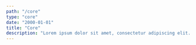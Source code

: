 ```yaml
---
path: "/core"
type: "core"
date: "2000-01-01"
title: "Core"
description: "Lorem ipsum dolor sit amet, consectetur adipiscing elit. Nunc tempus laoreet leo sit amet iaculis."
---
```

